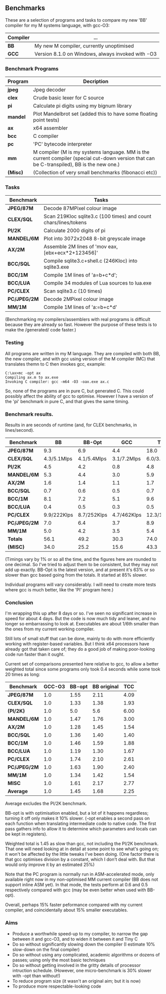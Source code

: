 ## Benchmarks

These are a selection of programs and tasks to compare my new 'BB' compiler for my M systems language, with gcc-O3:

Compiler | ...
--- | ---
**BB** | My new M compiler, currently unoptimised
**GCC** | Version 8.1.0 on Windows, always invoked with -O3

### Benchmark Programs

Program | Decription
--- | ---
**jpeg** | Jpeg decoder
**clex** | Crude basic lexer for C source
**pi** | Calculate pi digits using my bignum library
**mandel** | Plot Mandelbrot set (added this to have some floating point tests)
**ax** | x64 assembler
**bcc** | C compiler
**pc** | 'PC' bytecode interpreter
**mm** | M compiler (M is my systems language. MM is the current compiler (special cut-down version that can be C-transpiled), BB is the new one.)
**(Misc)** | (Collection of very small benchmarks (fibonacci etc))

### Tasks

Benchmark | Tasks
--- | ---
**JPEG/87M** | Decode 87MPixel colour image
**CLEX/SQL** | Scan 219Kloc sqlite3.c (100 times) and count chars/lines/tokens
**PI/2K** | Calculate 2000 digits of pi
**MANDEL/6M** | Plot into 3072x2048 8-bit greyscale image
**AX/2M** | Assemble 2M lines of 'mov eax,\[ebx+ecx\*2+123456\]'
**BCC/SQL** | Compile sqlite3.c+shell.c (246Kloc) into sqlite3.exe
**BCC/1M** | Compile 1M lines of 'a=b+c\*d';
**BCC/LUA** | Compile 34 modules of Lua sources to lua.exe
**PC/CLEX** | Scan sqlite3.c (10 times)
**PC/JPEG/2M** | Decode 2MPixel colour image
**MM/1M** | Compile 1M lines of 'a:=b+c\*d'

(Benchmarking my compilers/assemblers with real programs is difficult because
they are already so fast. However the purpose of these tests is to make the
/generated/ code faster.)

### Testing

All programs are written in my M language. They are compiled with both BB, the new compiler, and with gcc using version of the M compiler (MC)
that translates themn to C then invokes gcc, example:

    C:\ax>mc -opt ax
    Compiling ax.m to ax.exe
    Invoking C compiler: gcc -m64 -O3 -oax.exe ax.c

So, none of the programs are in pure C, but generated C. This could possibly affect the ability of gcc to optimise. However I have a version of the 'pi' benchmark in pure C, and that gives the same timing.

### Benchmark results.

Results in are seconds of runtime (and, for CLEX benchmarks, in lines/second).

Benchmark | BB | BB-Opt | GCC | TCC
--- | --- | --- | --- | ---
**JPEG/87M** | 9.3 | 6.9 |4.4| 18.0 |
**CLEX/SQL** |  4.3/5.1Mlps| 4.1/5.4Mlps | 3.1/7.2Mlps | 6.0/3.6Mlps |
**PI/2K** |   4.5 | 4.2 | 0.8 | 4.8 |
**MANDEL/6M** |   5.3 | 4.4  |  3.0 | 5.9 |
**AX/2M**  |  1.6 | 1.4  |  1.1 | 1.7 |
**BCC/SQL** |   0.7 | 0.6  |  0.5  | 0.7 |
**BCC/1M** |  8.1 |7.2 |    5.1 |  9.6 |
**BCC/LUA** |   0.4 | 0.5 |    0.3  | 0.5 |
**PC/CLEX** |   9.9/222Klps | 8.7/252Klps | 4.7/462Klps | 12.3/179Klps |
**PC/JPEG/2M** |  7.0 |6.4 |    3.7 | 8.9 |
**MM/1M**  |  5.0 |4.2 |    3.5 | 5.4 |
**Totals**  |  56.1|49.2  |30.3 |  74.0 |
**(MISC)** | 34.0 |25.2|  15.6  | 43.3

(Timings vary by 1% or so all the time, and the figures here are rounded to one decimal. So I've tried to adjust them to be consistent, but they may not add up exactly. BB-Opt is the latest version, and at present it's 63% or so slower than gcc based going from the totals. It started at 85% slower.

Individual programs will vary considerably. I will need to create more tests where gcc is much better, like the 'PI' program here.)


### Conclusion

I'm wrapping this up after 8 days or so. I've seen no significant increase in speed for about 4 days. But the code is now much tidy and leaner, and no longer so embarrassing to look at. Executables are about 1/6th smaller than the ones from my current working compiler.

Still lots of small stuff that can be done, mainly to do with more efficiently working with register-based variables. But I think x64 processors have already got that taken care of; they do a good job of making poor-looking code run faster than it ought.

Current set of comparisons presented here relative to gcc, to allow a better weighted total since some programs only took 0.4 seconds while some took 20 times as long:

Benchmark | GCC-O3 | BB-opt | BB original | TCC
--- | --- | --- | --- | ---
**JPEG/87M** | 1.0 | 1.55 | 2.11 | 4.09
**CLEX/SQL** | 1.0 | 1.33 | 1.38 | 1.93
**(PI/2K)** | 1.0 | 5.0 | 5.6 | 6.00
**MANDEL/6M** | 1.0 | 1.47 | 1.76 | 3.00
**AX/2M**  |1.0 | 1.28 | 1.45 | 1.54
**BCC/SQL** |1.0 | 1.36 | 1.40 | 1.40
**BCC/1M** | 1.0 | 1.46 | 1.59 | 1.88
**BCC/LUA** | 1.0 | 1.19 | 1.30 | 1.67
**PC/CLEX** | 1.0 | 1.74 | 2.10 | 2.61
**PC/JPEG/2M** | 1.0 | 1.63 | 1.90 | 2.40
**MM/1M**  | 1.0 | 1.34 | 1.42 | 1.54
**MISC**  | 1.0 | 1.61 | 2.17 | 2.77
**Average** | 1.0 | 1.45 | 1.68 | 2.25

Average excludes the PI/2K benchmark.

BB-opt is with optimisation enabled, but a lot of it happens regardless; turning it off only makes it 10% slower. (-opt enables a second pass on each function when translating intermediate code to native code. The first pass gathers info to allow it to determine which parameters and locals can be kept in registers).

Weighted total is 1.45 as slow than gcc, not including the PI/2K benchmark. That one will need looking at in detail at some point to see what's going on; it won't be affected by the little tweaks I've been doing. (One factor there is that gcc optimises division by a constant, which I don't deal with. But that would only improve it by an estimated 25%)

Note that the PC program is normally run in ASM-accelerated mode, only available right now in my non-optimised MM current compiler (BB does not support inline ASM yet). In that mode, the tests perform at 0.6 and 0.5 respectively compared with gcc (may be even better when used with BB-opt).

Overall, perhaps 15% faster peformance compared with my current compiler, and coincidentally about 15% smaller executables.

### Aims

* Produce a worthwhile speed-up to my compiler, to narrow the gap between it and gcc-O3, and to widen it between it and Tiny C
* Do so without significantly slowing down the compiler (I estimate 10% slow-down on the final compiler)
* Do so without using any complicated, academic algorithms or dozens of passes; using only the most basic techniques
* Do so without getting involved in the gritty details of processor intruction schedule. (However, one micro-benchmark is 30% slower with -opt than without!)
* To reduce program size (it wasn't an original aim; but it is now)
* To produce more respectable-looking code
